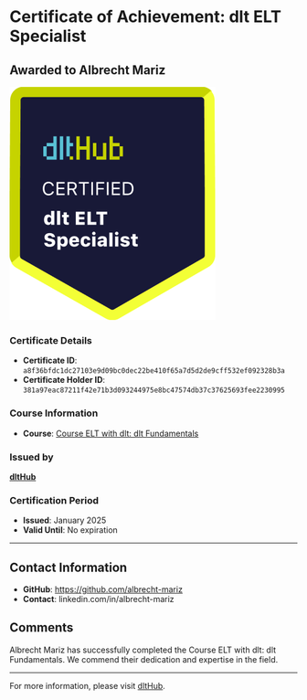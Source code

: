 
# Certificate of Achievement: dlt ELT Specialist

## Awarded to **Albrecht Mariz**

![Course Image](../badges/dlt_ELT_specialist.png)

### Certificate Details
- **Certificate ID**: `a8f36bfdc1dc27103e9d09bc0dec22be410f65a7d5d2de9cff532ef092328b3a`
- **Certificate Holder ID**: `381a97eac87211f42e71b3d093244975e8bc47574db37c37625693fee2230995`

### Course Information
- **Course**: [Course ELT with dlt: dlt Fundamentals](https://github.com/dlt-hub/dlthub-education/tree/main/courses/dlt_fundamentals_dec_2024)

### Issued by
[**dltHub**](https://dlthub.com/) 

### Certification Period
- **Issued**: January 2025
- **Valid Until**: No expiration

---

## Contact Information
- **GitHub**: https://github.com/albrecht-mariz
- **Contact**: linkedin.com/in/albrecht-mariz

## Comments
Albrecht Mariz has successfully completed the Course ELT with dlt: dlt Fundamentals. We commend their dedication and expertise in the field.

---

For more information, please visit [dltHub](https://dlthub.com/).
    